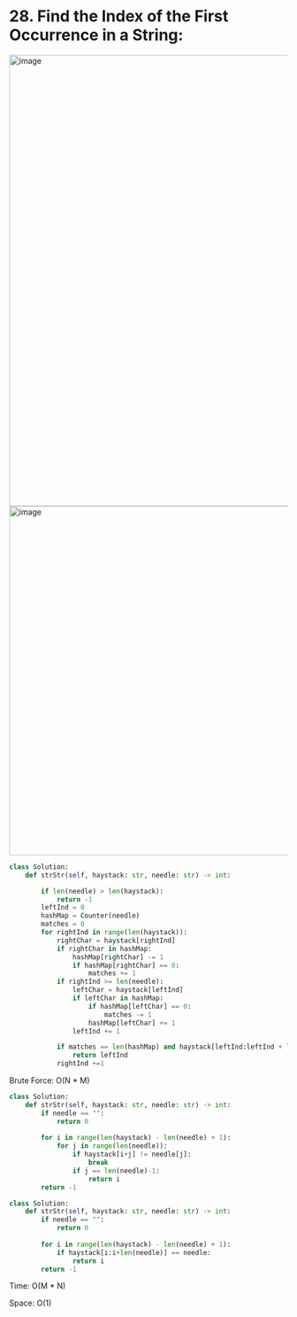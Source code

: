 # 28. Find the Index of the First Occurrence in a String:

<img width="815" alt="image" src="https://user-images.githubusercontent.com/35987583/169715068-bcd8b3da-cc3e-442f-99b7-334e7212a2b9.png">
<img width="631" alt="image" src="https://user-images.githubusercontent.com/35987583/169715080-5ce0b9bd-62dd-44d4-9fa0-51e55b851063.png">


```py
class Solution:
    def strStr(self, haystack: str, needle: str) -> int:

        if len(needle) > len(haystack):
            return -1
        leftInd = 0
        hashMap = Counter(needle)
        matches = 0
        for rightInd in range(len(haystack)):
            rightChar = haystack[rightInd]
            if rightChar in hashMap:
                hashMap[rightChar] -= 1
                if hashMap[rightChar] == 0:
                    matches += 1
            if rightInd >= len(needle):
                leftChar = haystack[leftInd]
                if leftChar in hashMap:
                    if hashMap[leftChar] == 0:
                        matches -= 1
                    hashMap[leftChar] += 1
                leftInd += 1

            if matches == len(hashMap) and haystack[leftInd:leftInd + len(needle)] == needle:
                return leftInd
            rightInd +=1
```

Brute Force: O(N * M)

```python
class Solution:
    def strStr(self, haystack: str, needle: str) -> int:
        if needle == "":
            return 0
        
        for i in range(len(haystack) - len(needle) + 1):
            for j in range(len(needle)):
                if haystack[i+j] != needle[j]:
                    break
                if j == len(needle)-1:
                    return i
        return -1  
```

```python
class Solution:
    def strStr(self, haystack: str, needle: str) -> int:
        if needle == "":
            return 0
        
        for i in range(len(haystack) - len(needle) + 1):
            if haystack[i:i+len(needle)] == needle:
                return i
        return -1 
```


Time: O(M * N)

Space: O(1)
